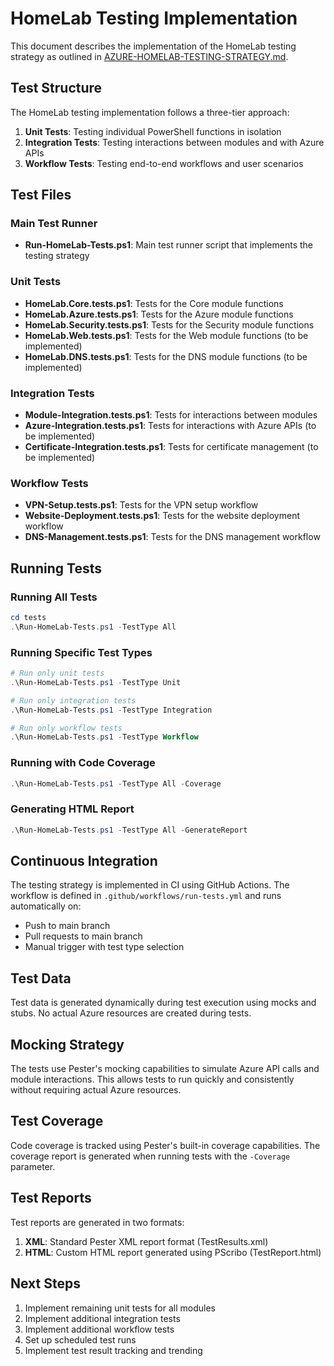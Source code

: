 # HomeLab Testing Implementation

This document describes the implementation of the HomeLab testing strategy as outlined in [AZURE-HOMELAB-TESTING-STRATEGY.md](../docs/AZURE-HOMELAB-TESTING-STRATEGY.md).

## Test Structure

The HomeLab testing implementation follows a three-tier approach:

1. **Unit Tests**: Testing individual PowerShell functions in isolation
2. **Integration Tests**: Testing interactions between modules and with Azure APIs
3. **Workflow Tests**: Testing end-to-end workflows and user scenarios

## Test Files

### Main Test Runner

- **Run-HomeLab-Tests.ps1**: Main test runner script that implements the testing strategy

### Unit Tests

- **HomeLab.Core.tests.ps1**: Tests for the Core module functions
- **HomeLab.Azure.tests.ps1**: Tests for the Azure module functions
- **HomeLab.Security.tests.ps1**: Tests for the Security module functions
- **HomeLab.Web.tests.ps1**: Tests for the Web module functions (to be implemented)
- **HomeLab.DNS.tests.ps1**: Tests for the DNS module functions (to be implemented)

### Integration Tests

- **Module-Integration.tests.ps1**: Tests for interactions between modules
- **Azure-Integration.tests.ps1**: Tests for interactions with Azure APIs (to be implemented)
- **Certificate-Integration.tests.ps1**: Tests for certificate management (to be implemented)

### Workflow Tests

- **VPN-Setup.tests.ps1**: Tests for the VPN setup workflow
- **Website-Deployment.tests.ps1**: Tests for the website deployment workflow
- **DNS-Management.tests.ps1**: Tests for the DNS management workflow

## Running Tests

### Running All Tests

```powershell
cd tests
.\Run-HomeLab-Tests.ps1 -TestType All
```

### Running Specific Test Types

```powershell
# Run only unit tests
.\Run-HomeLab-Tests.ps1 -TestType Unit

# Run only integration tests
.\Run-HomeLab-Tests.ps1 -TestType Integration

# Run only workflow tests
.\Run-HomeLab-Tests.ps1 -TestType Workflow
```

### Running with Code Coverage

```powershell
.\Run-HomeLab-Tests.ps1 -TestType All -Coverage
```

### Generating HTML Report

```powershell
.\Run-HomeLab-Tests.ps1 -TestType All -GenerateReport
```

## Continuous Integration

The testing strategy is implemented in CI using GitHub Actions. The workflow is defined in `.github/workflows/run-tests.yml` and runs automatically on:

- Push to main branch
- Pull requests to main branch
- Manual trigger with test type selection

## Test Data

Test data is generated dynamically during test execution using mocks and stubs. No actual Azure resources are created during tests.

## Mocking Strategy

The tests use Pester's mocking capabilities to simulate Azure API calls and module interactions. This allows tests to run quickly and consistently without requiring actual Azure resources.

## Test Coverage

Code coverage is tracked using Pester's built-in coverage capabilities. The coverage report is generated when running tests with the `-Coverage` parameter.

## Test Reports

Test reports are generated in two formats:

1. **XML**: Standard Pester XML report format (TestResults.xml)
2. **HTML**: Custom HTML report generated using PScribo (TestReport.html)

## Next Steps

1. Implement remaining unit tests for all modules
2. Implement additional integration tests
3. Implement additional workflow tests
4. Set up scheduled test runs
5. Implement test result tracking and trending